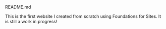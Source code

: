 README.md

This is the first website I created from scratch using Foundations for Sites. It is still a work in progress!